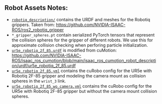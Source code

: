 ## Robot Assets Notes:

- [`robotiq_description/`](robotiq_description/) contains the URDF and meshes for the Robotiq grippers. Taken from:
  https://github.com/NVIDIA-ISAAC-ROS/ros2_robotiq_gripper
- `*_gripper_spheres.pt` contain serialized PyTorch tensors that represent the collision spheres for the gripper of
  different robots. We use this for approximate collision checking when perforing particle initialization.
- [`ur5e_robotiq_2f_85.urdf`](ur5e_robotiq_2f_85.urdf) is modified from cuMotion:
https://github.com/NVIDIA-ISAAC-ROS/isaac_ros_cumotion/blob/main/isaac_ros_cumotion_robot_description/urdf/ur5e_robotiq_2f_85.urdf
- [`ur5e_robotiq_2f_85.yml`](ur5e_robotiq_2f_85.yml) contains the cuRobo config for the UR5e with Robotiq 2F-85 gripper
and modeling the camera mount as collision spheres in the `wrist_3` link.
- [`ur5e_robotiq_2f_85_wo_camera.yml`](ur5e_robotiq_2f_85_wo_camera.yml) contains the cuRobo config for the UR5e with Robotiq 2F-85 gripper
but without the camera mount collision spheres.